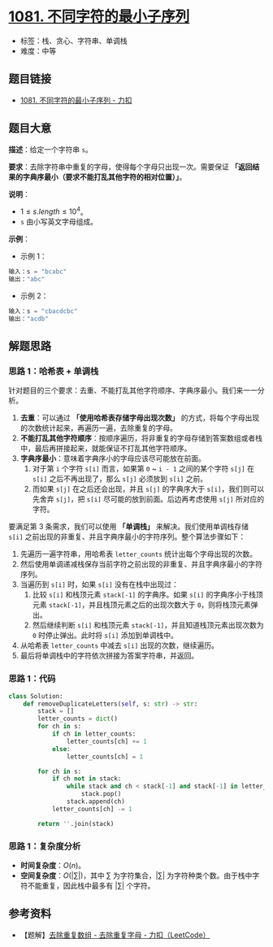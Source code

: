 # [1081. 不同字符的最小子序列](https://leetcode.cn/problems/smallest-subsequence-of-distinct-characters/)

- 标签：栈、贪心、字符串、单调栈
- 难度：中等

## 题目链接

- [1081. 不同字符的最小子序列 - 力扣](https://leetcode.cn/problems/smallest-subsequence-of-distinct-characters/)

## 题目大意

**描述**：给定一个字符串 `s`。

**要求**：去除字符串中重复的字母，使得每个字母只出现一次。需要保证 **「返回结果的字典序最小（要求不能打乱其他字符的相对位置）」**。

**说明**：

- $1 \le s.length \le 10^4$。
- `s` 由小写英文字母组成。

**示例**：

- 示例 1：

```python
输入：s = "bcabc"
输出："abc"
```

- 示例 2：

```python
输入：s = "cbacdcbc"
输出："acdb"
```

## 解题思路

### 思路 1：哈希表 + 单调栈

针对题目的三个要求：去重、不能打乱其他字符顺序、字典序最小。我们来一一分析。

1. **去重**：可以通过 **「使用哈希表存储字母出现次数」** 的方式，将每个字母出现的次数统计起来，再遍历一遍，去除重复的字母。
2. **不能打乱其他字符顺序**：按顺序遍历，将非重复的字母存储到答案数组或者栈中，最后再拼接起来，就能保证不打乱其他字符顺序。
3. **字典序最小**：意味着字典序小的字母应该尽可能放在前面。
   1. 对于第 `i` 个字符 `s[i]` 而言，如果第 `0` ~ `i - 1` 之间的某个字符 `s[j]` 在 `s[i]` 之后不再出现了，那么 `s[j]` 必须放到 `s[i]` 之前。
   2. 而如果 `s[j]` 在之后还会出现，并且 `s[j]` 的字典序大于 `s[i]`，我们则可以先舍弃 `s[j]`，把 `s[i]` 尽可能的放到前面。后边再考虑使用 `s[j]` 所对应的字符。


要满足第 3 条需求，我们可以使用 **「单调栈」** 来解决。我们使用单调栈存储 `s[i]` 之前出现的非重复、并且字典序最小的字符序列。整个算法步骤如下：

1. 先遍历一遍字符串，用哈希表 `letter_counts` 统计出每个字母出现的次数。
2. 然后使用单调递减栈保存当前字符之前出现的非重复、并且字典序最小的字符序列。
3. 当遍历到 `s[i]` 时，如果 `s[i]` 没有在栈中出现过：
   1. 比较 `s[i]` 和栈顶元素 `stack[-1]` 的字典序。如果 `s[i]` 的字典序小于栈顶元素 `stack[-1]`，并且栈顶元素之后的出现次数大于 `0`，则将栈顶元素弹出。
   2. 然后继续判断 `s[i]` 和栈顶元素 `stack[-1]`，并且知道栈顶元素出现次数为 `0` 时停止弹出。此时将 `s[i]` 添加到单调栈中。
4. 从哈希表 `letter_counts` 中减去 `s[i]` 出现的次数，继续遍历。
5. 最后将单调栈中的字符依次拼接为答案字符串，并返回。

### 思路 1：代码

```python
class Solution:
    def removeDuplicateLetters(self, s: str) -> str:
        stack = []
        letter_counts = dict()
        for ch in s:
            if ch in letter_counts:
                letter_counts[ch] += 1
            else:
                letter_counts[ch] = 1

        for ch in s:
            if ch not in stack:
                while stack and ch < stack[-1] and stack[-1] in letter_counts and letter_counts[stack[-1]] > 0:
                    stack.pop()
                stack.append(ch)
            letter_counts[ch] -= 1

        return ''.join(stack)
```

### 思路 1：复杂度分析

- **时间复杂度**：$O(n)$。
- **空间复杂度**：$O(|\sum|)$，其中 $\sum$ 为字符集合，$|\sum|$ 为字符种类个数。由于栈中字符不能重复，因此栈中最多有 $|\sum|$ 个字符。

## 参考资料

- 【题解】[去除重复数组 - 去除重复字母 - 力扣（LeetCode）](https://leetcode.cn/problems/remove-duplicate-letters/solution/qu-chu-zhong-fu-shu-zu-by-lu-shi-zhe-sokp/)